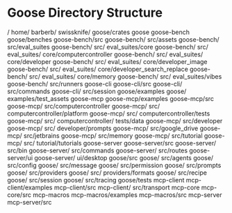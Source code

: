 # Goose Directory Structure
   / home/ barberb/ swissknife/ goose/crates
  goose
  goose-bench
   goose/benches
   goose-bench/src
   goose-bench/ src/assets
   goose-bench/ src/eval_suites
   goose-bench/ src/ eval_suites/core
   goose-bench/ src/ eval_suites/ core/computercontroller
   goose-bench/ src/ eval_suites/ core/developer
   goose-bench/ src/ eval_suites/ core/developer_image
   goose-bench/ src/ eval_suites/ core/developer_search_replace
   goose-bench/ src/ eval_suites/ core/memory
   goose-bench/ src/ eval_suites/vibes
   goose-bench/ src/runners
  goose-cli
   goose-cli/src
   goose-cli/ src/commands
   goose-cli/ src/session
   goose/examples
   goose/ examples/test_assets
  goose-mcp
   goose-mcp/examples
   goose-mcp/src
   goose-mcp/ src/computercontroller
   goose-mcp/ src/ computercontroller/platform
   goose-mcp/ src/ computercontroller/tests
   goose-mcp/ src/ computercontroller/ tests/data
   goose-mcp/ src/developer
   goose-mcp/ src/ developer/prompts
   goose-mcp/ src/google_drive
   goose-mcp/ src/jetbrains
   goose-mcp/ src/memory
   goose-mcp/ src/tutorial
   goose-mcp/ src/ tutorial/tutorials
  goose-server
   goose-server/src
   goose-server/ src/bin
   goose-server/ src/commands
   goose-server/ src/routes
   goose-server/ui
   goose-server/ ui/desktop
   goose/src
   goose/ src/agents
   goose/ src/config
   goose/ src/message
   goose/ src/permission
   goose/ src/prompts
   goose/ src/providers
   goose/ src/ providers/formats
   goose/ src/recipe
   goose/ src/session
   goose/ src/tracing
   goose/tests
  mcp-client
   mcp-client/examples
   mcp-client/src
   mcp-client/ src/transport
  mcp-core
   mcp-core/src
  mcp-macros
   mcp-macros/examples
   mcp-macros/src
  mcp-server
   mcp-server/src
